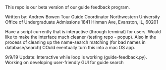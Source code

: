 This repo is our beta version of our guide feedback program.

Written by: Andrew Bowen
Tour Guide Coordinator
Northwestern University Office of Undergraduate Admissions
1841 Hinman Ave, Evanston, IL, 60201

Have a script currently that is interactive (through terminal) for users. Would like to make the interface much cleaner (testing repo - popup). Also in the process of cleaning up the name-search matching (for bad names in database/search)
COuld eventually turn this into a mac OS app.

9/9/19 Update:
Interactive while loop is working (guide-feedback.py). Working on developing user-friendly GUI for guide search


